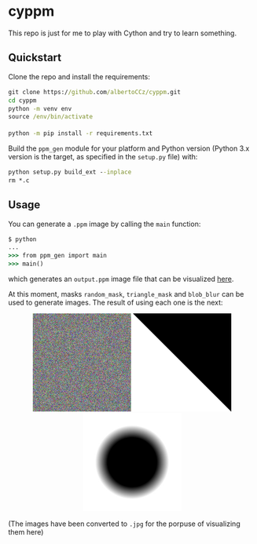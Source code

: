 # cyppm
This repo is just for me to play with Cython and try to learn something.

## Quickstart
Clone the repo and install the requirements:
```cmd
git clone https://github.com/albertoCCz/cyppm.git
cd cyppm
python -m venv env
source /env/bin/activate

python -m pip install -r requirements.txt
```
Build the `ppm_gen` module for your platform and Python version (Python 3.x version is the target, as specified in the `setup.py` file) with:
```cmd
python setup.py build_ext --inplace
rm *.c
```

## Usage
You can generate a `.ppm` image by calling the `main` function:
```cmd
$ python
...
>>> from ppm_gen import main
>>> main()
```
which generates an `output.ppm` image file that can be visualized [here](https://www.cs.rhodes.edu/welshc/COMP141_F16/ppmReader.html).

At this moment, masks `random_mask`, `triangle_mask` and `blob_blur` can be used to generate images. The result of using each one is the next:
<p align="middle">
    <img src="images/random.jpg" width="200" />
    <img src="images/triangle.jpg" width="200" />
    <img src="images/blob_blur.jpg", width="200" />
</p>

(The images have been converted to `.jpg` for the porpuse of visualizing them here)